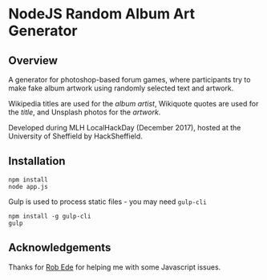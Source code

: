 # NodeJS Random Album Art Generator

## Overview

A generator for photoshop-based forum games, where participants try to make fake album artwork using randomly selected text and artwork.

Wikipedia titles are used for the _album artist_, Wikiquote quotes are used for the _title_, and Unsplash photos for the _artwork_.

Developed during MLH LocalHackDay (December 2017), hosted at the University of Sheffield by HackSheffield.

## Installation

```
npm install
node app.js
```

Gulp is used to process static files - you may need `gulp-cli`

```
npm install -g gulp-cli
gulp
```

## Acknowledgements

Thanks for [Rob Ede](https://github.com/robjtede) for helping me with some Javascript issues.
